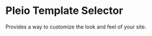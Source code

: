 Pleio Template Selector
=======================

Provides a way to customize the look and feel of your site.